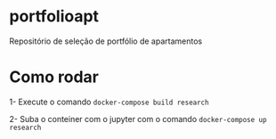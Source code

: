 # portfolioapt

Repositório de seleção de portfólio de apartamentos


# Como rodar

1- Execute o comando `docker-compose build research`

2- Suba o conteiner com o jupyter com o comando `docker-compose up research`